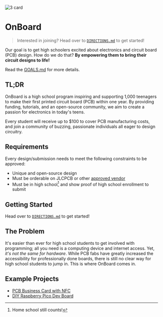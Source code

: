 ![3 card](https://github.com/hackclub/OnBoard/assets/122998778/0e9e869c-95d2-41fb-8d44-9d58b37b5d49)

# OnBoard

> Interested in joining? Head over to [`DIRECTIONS.md`](./DIRECTIONS.md) to get started!

Our goal is to get high schoolers excited about electronics and circuit board (PCB) design. How do we do that?
**By empowering them to bring their circuit designs to life!**

Read the [GOALS.md](./GOALS.md) for more details.

## TL;DR

OnBoard is a high school program inspiring and supporting 1,000 teenagers to make their first printed circuit board (PCB) within one year. By providing funding, tutorials, and an open-source community, we aim to create a passion for electronics in today's teens.

Every student will receive up to $100 to cover PCB manufacturing costs, and join a community of buzzing, passionate individuals all eager to design circuitry.

## Requirements

Every design/submission needs to meet the following constraints to be approved:

- Unique and open-source design
- Must be orderable on JLCPCB or other [approved vendor](./docs/VENDORS.md)
- Must be in high school[^1] and show proof of high school enrollment to submit

[^1]: Home school still counts!

## Getting Started

Head over to [`DIRECTIONS.md`](./DIRECTIONS.md) to get started!

## The Problem

It's easier than ever for high school students to get involved with programming; all you need is a computing device and internet access. Yet, *it's not the same for hardware*. While PCB fabs have greatly increased the accessibility for professionally done boards, there is still no clear way for high school students to jump in. This is where OnBoard comes in.

## Example Projects

- [PCB Business Card with NFC](https://www.instructables.com/PCB-Business-Card-With-NFC/)
- [DIY Raspberry Pico Dev Board](https://01001000.xyz/2021-02-13-Raspberry-Pi-Pico-dev-board-Kiwikit/)

